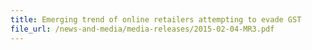 ```yaml
---
title: Emerging trend of online retailers attempting to evade GST 
file_url: /news-and-media/media-releases/2015-02-04-MR3.pdf
---
```

